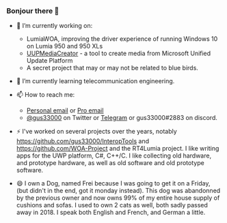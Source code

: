 ### Bonjour there 👋

- 🔭 I’m currently working on:
  - LumiaWOA, improving the driver experience of running Windows 10 on Lumia 950 and 950 XLs
  - [UUPMediaCreator](https://github.com/gus33000/UUPMediaCreator) - a tool to create media from Microsoft Unified Update Platform
  - A secret project that may or may not be related to blue birds.
  
- 🌱 I’m currently learning telecommunication engineering.

- 📫 How to reach me: 
  - [Personal email](mailto:gustave.monce@outlook.fr) or [Pro email](mailto:gustave.monce@bordeaux-inp.fr) 
  - [@gus33000](https://twitter.com/gus33000) on Twitter or [Telegram](t.me/gus33000) or gus33000#2883 on discord.
  
- ⚡ I've worked on several projects over the years, notably https://github.com/gus33000/InteropTools and https://github.com/WOA-Project and the RT4Lumia project. I like writing apps for the UWP platform, C#, C++/C. I like collecting old hardware, and prototype hardware, as well as old software and old prototype software.

- 😄 I own a Dog, named Frei because I was going to get it on a Friday, (but didn't in the end, got it monday instead). This dog was abandonned by the previous owner and now owns 99% of my entire house supply of cushions and sofas. I used to own 2 cats as well, both sadly passed away in 2018. I speak both English and French, and German a little.

<!--
**gus33000/gus33000** is a ✨ _special_ ✨ repository because its `README.md` (this file) appears on your GitHub profile.

Here are some ideas to get you started:

- 🔭 I’m currently working on ...
- 🌱 I’m currently learning ...
- 👯 I’m looking to collaborate on ...
- 🤔 I’m looking for help with ...
- 💬 Ask me about ...
- 📫 How to reach me: ...
- 😄 Pronouns: ...
- ⚡ Fun fact: ...
-->
